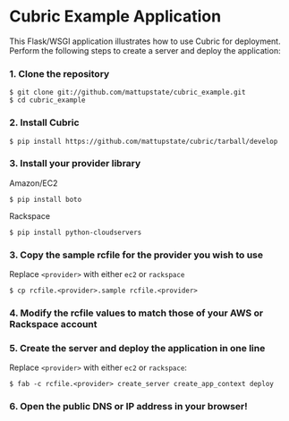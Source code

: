# Cubric Example Application

This Flask/WSGI application illustrates how to use Cubric for deployment. Perform the following steps to create a server and deploy the application:

### 1. Clone the repository

    $ git clone git://github.com/mattupstate/cubric_example.git
    $ cd cubric_example

### 2. Install Cubric

    $ pip install https://github.com/mattupstate/cubric/tarball/develop
    
### 3. Install your provider library

Amazon/EC2

    $ pip install boto
    
Rackspace

    $ pip install python-cloudservers

### 3. Copy the sample rcfile for the provider you wish to use

Replace `<provider>` with either `ec2` or `rackspace`

    $ cp rcfile.<provider>.sample rcfile.<provider>

### 4. Modify the rcfile values to match those of your AWS or Rackspace account

### 5. Create the server and deploy the application in one line

Replace `<provider>` with either `ec2` or `rackspace`:

    $ fab -c rcfile.<provider> create_server create_app_context deploy

### 6. Open the public DNS or IP address in your browser!
